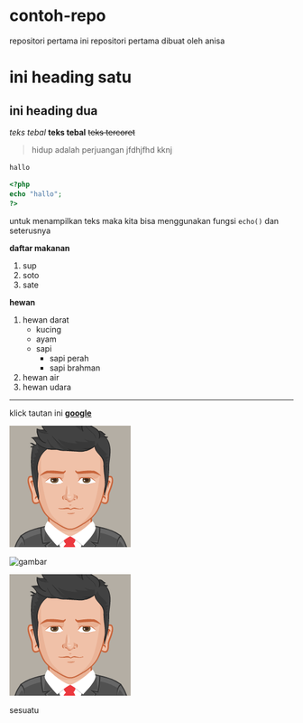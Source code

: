 # contoh-repo
 repositori pertama
ini repositori pertama dibuat oleh anisa

# ini heading satu
## ini heading dua

*teks tebal*
**teks tebal**
~~teks tercoret~~


>hidup adalah perjuangan
jfdhjfhd
kknj

    hallo

```php
<?php
echo "hallo";
?>
```

untuk menampilkan teks maka kita bisa menggunakan fungsi `echo()` dan seterusnya

**daftar makanan**
1. sup
1. soto
3. sate

**hewan**
1. hewan darat
   - kucing
   - ayam
   - sapi
     - sapi perah
     - sapi brahman
2. hewan air
3. hewan udara

---
klick tautan ini [**google**](https://google.com)

![daffa](daffa.png)

![gambar](https://picsum.photos/200/)

<img src="daffa.png" style="with : 100px">

sesuatu
